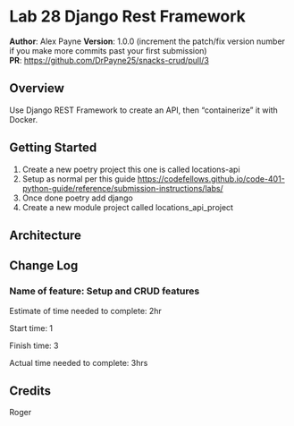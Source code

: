 # Lab 28 Django Rest Framework

**Author**: Alex Payne
**Version**: 1.0.0 (increment the patch/fix version number if you make more commits past your first submission)  
**PR**: https://github.com/DrPayne25/snacks-crud/pull/3

## Overview
Use Django REST Framework to create an API, then “containerize” it with Docker.

## Getting Started
1. Create a new poetry project this one is called locations-api
2. Setup as normal per this guide https://codefellows.github.io/code-401-python-guide/reference/submission-instructions/labs/
3. Once done poetry add django
4. Create a new module project called locations_api_project

## Architecture

## Change Log
### Name of feature: Setup and CRUD features

Estimate of time needed to complete: 2hr 

Start time: 1

Finish time: 3

Actual time needed to complete: 3hrs

## Credits 
Roger
